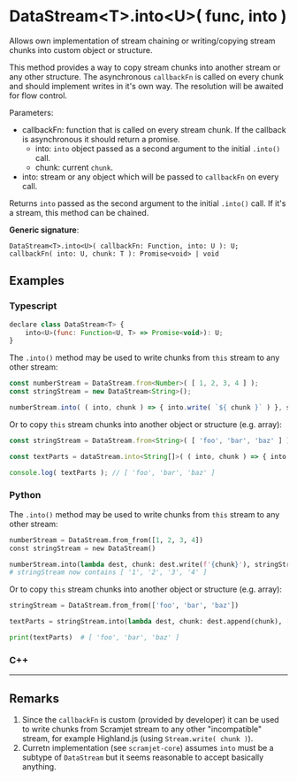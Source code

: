 # DataStream\<T>.into\<U>( func, into )

Allows own implementation of stream chaining or writing/copying stream chunks into custom object or structure.

This method provides a way to copy stream chunks into another stream or any other structure. The asynchronous `callbackFn` is called on every chunk and should implement writes in it's own way. The resolution will be awaited for flow control.

Parameters:

- callbackFn: function that is called on every stream chunk. If the callback is asynchronous it should return a promise.
    - into: `into` object passed as a second argument to the initial `.into()` call.
    - chunk: current `chunk`.
- into: stream or any object which will be passed to `callbackFn` on every call.

Returns `into` passed as the second argument to the initial `.into()` call. If it's a stream, this method can be chained.

**Generic signature**:

```
DataStream<T>.into<U>( callbackFn: Function, into: U ): U;
callbackFn( into: U, chunk: T ): Promise<void> | void
```

## Examples

### Typescript

```js
declare class DataStream<T> {
    into<U>(func: Function<U, T> => Promise<void>): U;
}
```

The `.into()` method may be used to write chunks from `this` stream to any other stream:

```js
const numberStream = DataStream.from<Number>( [ 1, 2, 3, 4 ] );
const stringStream = new DataStream<String>();

numberStream.into( ( into, chunk ) => { into.write( `${ chunk }` ) }, stringStream ); // stringStream now contains [ '1', '2', '3', '4' ]
```

Or to copy `this` stream chunks into another object or structure (e.g. array):

```js
const stringStream = DataStream.from<String>( [ 'foo', 'bar', 'baz' ] );

const textParts = dataStream.into<String[]>( ( into, chunk ) => { into.push( chunk ) }, [] );

console.log( textParts ); // [ 'foo', 'bar', 'baz' ]
```

### Python

The `.into()` method may be used to write chunks from `this` stream to any other stream:

```python
numberStream = DataStream.from_from([1, 2, 3, 4])
const stringStream = new DataStream()

numberStream.into(lambda dest, chunk: dest.write(f'{chunk}'), stringStream)
# stringStream now contains [ '1', '2', '3', '4' ]
```

Or to copy `this` stream chunks into another object or structure (e.g. array):

```python
stringStream = DataStream.from_from(['foo', 'bar', 'baz'])

textParts = stringStream.into(lambda dest, chunk: dest.append(chunk), [])

print(textParts)  # [ 'foo', 'bar', 'baz' ]
```

### C++

---

## Remarks

1. Since the `callbackFn` is custom (provided by developer) it can be used to write chunks from Scramjet stream to any other "incompatible" stream, for example Highland.js (using `Stream.write( chunk )`).
2. Curretn implementation (see `scramjet-core`) assumes `into` must be a subtype of `DataStream` but it seems reasonable to accept basically anything.
